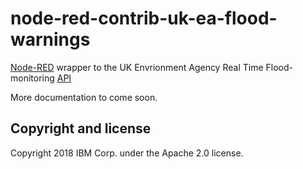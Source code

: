 # node-red-contrib-uk-ea-flood-warnings

[Node-RED](http://nodered.org) wrapper to the UK Envrionment Agency Real Time
Flood-monitoring [API](http://envrionment/data.gov.uk/flood-monitoring/doc/reference)

More documentation to come soon.


## Copyright and license

Copyright 2018 IBM Corp. under the Apache 2.0 license.
